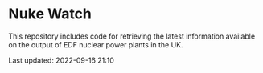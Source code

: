 # Nuke Watch

This repository includes code for retrieving the latest information available on the output of EDF nuclear power plants in the UK.

Last updated: 2022-09-16 21:10